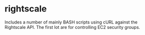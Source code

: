 rightscale
==========
Includes a number of mainly BASH scripts using cURL against the Rightscale API.
The first lot are for controlling EC2 security groups.